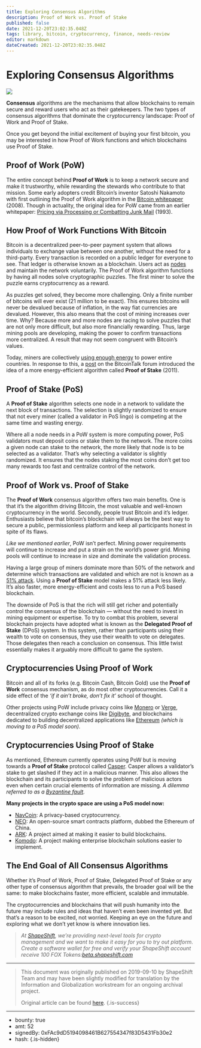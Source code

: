 ```yaml
---
title: Exploring Consensus Algorithms
description: Proof of Work vs. Proof of Stake
published: false
date: 2021-12-20T23:02:35.048Z
tags: library, bitcoin, cryptocurrency, finance, needs-review
editor: markdown
dateCreated: 2021-12-20T23:02:35.048Z
---
```


# Exploring Consensus Algorithms

![](https://assets.website-files.com/5e9a09610b7dce71f87f7f17/5e9f57ee07bdfea1e7ac96ac_1_tQ_nSdkltp2lDkk2IOGfnw.png)

**Consensus** algorithms are the mechanisms that allow blockchains to remain secure and reward users who act as their gatekeepers. The two types of consensus algorithms that dominate the cryptocurrency landscape: Proof of Work and Proof of Stake.

Once you get beyond the initial excitement of buying your first bitcoin, you may be interested in how Proof of Work functions and which blockchains use Proof of Stake.<br/> 

## **Proof of Work** (PoW)

The entire concept behind **Proof of Work** is to keep a network secure and make it trustworthy, while rewarding the stewards who contribute to that mission. Some early adopters credit Bitcoin’s inventor Satoshi Nakamoto with first outlining the Proof of Work algorithm in the [Bitcoin whitepaper](https://bitcoin.org/bitcoin.pdf) (2008). Though in actuality, the original idea for PoW came from an earlier whitepaper: [Pricing via Processing or Combatting Junk Mail](http://www.wisdom.weizmann.ac.il/~naor/PAPERS/pvp.pdf) (1993).<br/> 

## How Proof of Work Functions With Bitcoin

Bitcoin is a decentralized peer-to-peer payment system that allows individuals to exchange value between one another, without the need for a third-party. Every transaction is recorded on a public ledger for everyone to see. That ledger is otherwise known as a blockchain. Users act as [nodes](https://medium.com/coinmonks/blockchain-what-is-a-node-or-masternode-and-what-does-it-do-4d9a4200938f) and maintain the network voluntarily. The Proof of Work algorithm functions by having all nodes solve cryptographic puzzles. The first miner to solve the puzzle earns cryptocurrency as a reward.

As puzzles get solved, they become more challenging. Only a finite number of bitcoins will ever exist (21 million to be exact). This ensures bitcoins will never be devalued because of inflation, in the way fiat currencies are devalued. However, this also means that the cost of mining increases over time. Why? Because more and more nodes are racing to solve puzzles that are not only more difficult, but also more financially rewarding. Thus, large mining pools are developing, making the power to confirm transactions more centralized. A result that may not seem congruent with Bitcoin’s values.

Today, miners are collectively [using enough energy](https://digiconomist.net/bitcoin-energy-consumption) to power entire countries. In response to this, a [post](https://bitcointalk.org/index.php?topic=27787.0) on the BitcoinTalk forum introduced the idea of a more energy-efficient algorithm called **Proof of Stake** (2011).<br/> 

## Proof of Stake (PoS)

A **Proof of Stake** algorithm selects one node in a network to validate the next block of transactions. The selection is slightly randomized to ensure that not every miner (called a validator in PoS lingo) is competing at the same time and wasting energy.

Where all a node needs in a PoW system is more computing power, PoS validators must deposit coins or stake them to the network. The more coins a given node can stake to the network, the more likely that node is to be selected as a validator. That’s why selecting a validator is slightly randomized. It ensures that the nodes staking the most coins don’t get too many rewards too fast and centralize control of the network.<br/> 

## Proof of Work vs. Proof of Stake

The **Proof of Work** consensus algorithm offers two main benefits. One is that it’s the algorithm driving Bitcoin, the most valuable and well-known cryptocurrency in the world. Secondly, people trust Bitcoin and it’s ledger. Enthusiasts believe that bitcoin’s blockchain will always be the best way to secure a public, permissionless platform and keep all participants honest in spite of its flaws.

*Like we mentioned earlier*, PoW isn’t perfect. Mining power requirements will continue to increase and put a strain on the world’s power grid. Mining pools will continue to increase in size and dominate the validation process.

Having a large group of miners dominate more than 50% of the network and determine which transactions are validated and which are not is known as a [51% attack](https://www.investopedia.com/terms/1/51-attack.asp). Using a **Proof of Stake** model makes a 51% attack less likely. It’s also faster, more energy-efficient and costs less to run a PoS based blockchain.

The downside of PoS is that the rich will still get richer and potentially control the consensus of the blockchain — without the need to invest in mining equipment or expertise. To try to combat this problem, several blockchain projects have adopted what is known as the **Delegated Proof of Stake** (DPoS) system. In this system, rather than participants using their wealth to vote on consensus, they use their wealth to vote on delegates. Those delegates then reach a conclusion on consensus. This little twist essentially makes it arguably more difficult to game the system.<br/> 

## Cryptocurrencies Using Proof of Work

Bitcoin and all of its forks (e.g. Bitcoin Cash, Bitcoin Gold) use the **Proof of Work** consensus mechanism, as do most other cryptocurrencies. Call it a side effect of the *‘if it ain’t broke, don’t fix it’* school of thought.

Other projects using PoW include privacy coins like [Monero](https://www.getmonero.org/) or [Verge](https://vergecurrency.com/), decentralized crypto exchange coins like [Digibyte](https://www.digibyte.co/), and blockchains dedicated to building decentralized applications like [Ethereum](https://www.ethereum.org/) *(which is moving to a PoS model soon).*<br/>

## Cryptocurrencies Using Proof of Stake

As mentioned, Ethereum currently operates using PoW but is moving towards a **Proof of Stake** protocol called [Casper](https://blockgeeks.com/guides/ethereum-casper/). Casper allows a validator’s stake to get slashed if they act in a malicious manner. This also allows the blockchain and its participants to solve the problem of malicious actors even when certain crucial elements of information are missing. *A dilemma referred to as a *[*Byzantine fault*](https://en.wikipedia.org/wiki/Byzantine_fault)*.*

**Many projects in the crypto space are using a PoS model now:**

* [NavCoin](https://navcoin.org/en): A privacy-based cryptocurrency.
* [NEO](https://neo.org/): An open-source smart contracts platform, dubbed the Ethereum of China.
* [ARK](https://ark.io/): A project aimed at making it easier to build blockchains.
* [Komodo](https://komodoplatform.com/): A project making enterprise blockchain solutions easier to implement.<br/> 

## The End Goal of All Consensus Algorithms

Whether it’s Proof of Work, Proof of Stake, Delegated Proof of Stake or any other type of consensus algorithm that prevails, the broader goal will be the same: to make blockchains faster, more efficient, scalable and immutable.

The cryptocurrencies and blockchains that will push humanity into the future may include rules and ideas that haven’t even been invented yet. But that’s a reason to be excited, not worried. Keeping an eye on the future and exploring what we don’t yet know is where innovation lies.

> *At* [*ShapeShift*](http://beta.shapeshift.com/?utm_source=content&utm_medium=medium&utm_campaign=no_account&utm_term=cta01)*, we’re providing next-level tools for crypto management and we want to make it easy for you to try out platform. Create a software wallet for free and verify your ShapeShift account receive 100 FOX Tokens:*[*beta.shapeshift.com*](http://beta.shapeshift.com)

---

> This document was originally published on 2019-09-10 by ShapeShift Team and may have been slightly modified for translation by the Information and Globalization workstream for an ongoing archival project.
>
> Original article can be found [here](https://shapeshift.com/library/exploring-consensus-algorithms).
{.is-success}

---

- bounty: true
- amt: 52
- signedBy: 0xFAc9dD5194098461B627554347f83D5431Fb30e2
- hash: 
{.is-hidden}